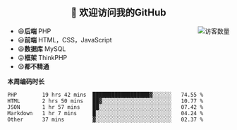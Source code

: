 <h2 align="center">👋 欢迎访问我的GitHub</h2>


<img align='right' src="https://profile-counter.glitch.me/declandragon/count.svg" alt="访客数量"/>

- 😄**后端** PHP
- 😃**前端** HTML，CSS，JavaScript
- 😆**数据库** MySQL
- 😝**框架** ThinkPHP
- 😧**都不精通**



**本周编码时长**

<!--START_SECTION:waka-->
```text
PHP        19 hrs 42 mins  ██████████████████▓░░░░░░   74.55 % 
HTML       2 hrs 50 mins   ██▓░░░░░░░░░░░░░░░░░░░░░░   10.77 % 
JSON       1 hr 57 mins    ██░░░░░░░░░░░░░░░░░░░░░░░   07.42 % 
Markdown   1 hr 7 mins     █░░░░░░░░░░░░░░░░░░░░░░░░   04.24 % 
Other      37 mins         ▓░░░░░░░░░░░░░░░░░░░░░░░░   02.37 % 
```
<!--END_SECTION:waka-->



<!--
**declandragon/declandragon** is a ✨ _special_ ✨ repository because its `README.md` (this file) appears on your GitHub profile.

Here are some ideas to get you started:

- 🔭 I’m currently working on ...
- 🌱 I’m currently learning ...
- 👯 I’m looking to collaborate on ...
- 🤔 I’m looking for help with ...
- 💬 Ask me about ...
- 📫 How to reach me: ...
- 😄 Pronouns: ...
- ⚡ Fun fact: ...
-->
